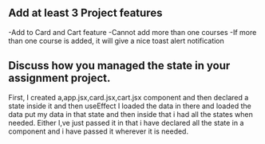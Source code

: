 ## Add at least 3 Project features
-Add to Card and Cart feature
-Cannot add more than one courses
-If more than one course is added, it will give a nice toast alert notification


## Discuss how you managed the state in your assignment project.
 First, I created a,app.jsx,card.jsx,cart.jsx component and then declared a state inside it and then useEffect I loaded the data in there and loaded the data put my data in that state and then inside that i had all the states when needed. Either I,ve just passed it in that i have declared all the state in a component and i have passed it wherever it is needed.
